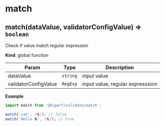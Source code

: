# match
<a name="match"></a>

## match(dataValue, validatorConfigValue) ⇒ <code>boolean</code>
Check if value match regular expression

**Kind**: global function  

| Param | Type | Description |
| --- | --- | --- |
| dataValue | <code>string</code> | input value |
| validatorConfigValue | <code>RegExp</code> | input value, regular expresssion |

**Example**  
```js
import match from '@hiperf/validate/match';

match('cat', /🐈/); // false
match('Hello 🐈', /🐈/); // true
```
